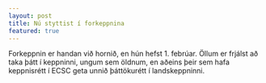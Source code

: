 ```yaml
---
layout: post
title: Nú styttist í forkeppnina
featured: true
---
```


Forkeppnin er handan við hornið, en hún hefst 1. febrúar. Öllum er
frjálst að taka þátt í keppninni, ungum sem öldnum, en aðeins þeir sem hafa
keppnisrétt í ECSC geta unnið þáttökurétt í landskeppninni.
